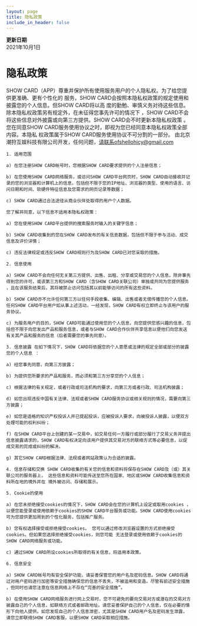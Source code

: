 ```yaml
---
layout: page
title: 隐私政策
include_in_header: false
---
```


**更新日期**  
2021年10月1日

# 隐私政策
SHOW CARD（APP）尊重并保护所有使用服务用户的个人隐私权。为了给您提供更准确、更有个性化的 服务，SHOW CARD会按照本隐私权政策的规定使用和披露您的个人信息。但SHOW CARD将以高 度的勤勉、审慎义务对待这些信息。除本隐私权政策另有规定外，在未征得您事先许可的情况下 ，SHOW CARD不会将这些信息对外披露或向第三方提供。SHOW CARD会不时更新本隐私权政策 。 您在同意SHOW CARD服务使用协议之时，即视为您已经同意本隐私权政策全部内容。本隐私 权政策属于SHOW CARD服务使用协议不可分割的一部分。
	由北京潮狩互娱科技有限公司开发，任何问题，请联系ofshellohicy@gmail.com

	1. 适用范围

	a) 在您注册SHOW CARD帐号时，您根据SHOW CARD要求提供的个人注册信息；

	b) 在您使用SHOW CARD网络服务，或访问SHOW CARD平台网页时，SHOW CARD自动接收并记 录的您的浏览器和计算机上的信息，包括但不限于您的IP地址、浏览器的类型、使用的语言、访 问日期和时间、软硬件特征信息及您需求的网页记录等数据；

	c) SHOW CARD通过合法途径从商业伙伴处取得的用户个人数据。

	您了解并同意，以下信息不适用本隐私权政策：

	a) 您在使用SHOW CARD平台提供的搜索服务时输入的关键字信息；

	b) SHOW CARD收集到的您在SHOW CARD发布的有关信息数据，包括但不限于参与活动、成交 信息及评价详情；

	c) 违反法律规定或违反SHOW CARD规则行为及SHOW CARD已对您采取的措施。

	2. 信息使用

	a) SHOW CARD不会向任何无关第三方提供、出售、出租、分享或交易您的个人信息，除非事先 得到您的许可，或该第三方和SHOW CARD（含SHOW CARD关联公司）单独或共同为您提供服务 ，且在该服务结束后，其将被禁止访问包括其以前能够访问的所有这些资料。

	b) SHOW CARD亦不允许任何第三方以任何手段收集、编辑、出售或者无偿传播您的个人信息。 任何SHOW CARD平台用户如从事上述活动，一经发现，SHOW CARD有权立即终止与该用户的服 务协议。

	c) 为服务用户的目的，SHOW CARD可能通过使用您的个人信息，向您提供您感兴趣的信息，包 括但不限于向您发出产品和服务信息，或者与SHOW CARD合作伙伴共享信息以便他们向您发送 有关其产品和服务的信息（后者需要您的事先同意）。

	3. 信息披露 在如下情况下，SHOW CARD将依据您的个人意愿或法律的规定全部或部分的披露您的个人信息 ：

	a) 经您事先同意，向第三方披露；

	b) 为提供您所要求的产品和服务，而必须和第三方分享您的个人信息；

	c) 根据法律的有关规定，或者行政或司法机构的要求，向第三方或者行政、司法机构披露；

	d) 如您出现违反中国有关法律、法规或者SHOW CARD服务协议或相关规则的情况，需要向第三 方披露；

	e) 如您是适格的知识产权投诉人并已提起投诉，应被投诉人要求，向被投诉人披露，以便双方 处理可能的权利纠纷；

	f) 在SHOW CARD平台上创建的某一交易中，如交易任何一方履行或部分履行了交易义务并提出 信息披露请求的，SHOW CARD有权决定向该用户提供其交易对方的联络方式等必要信息，以促 成交易的完成或纠纷的解决。

	g) 其它SHOW CARD根据法律、法规或者网站政策认为合适的披露。

	4. 信息存储和交换 SHOW CARD收集的有关您的信息和资料将保存在SHOW CARD及（或）其关联公司的服务器上， 这些信息和资料可能传送至您所在国家、地区或SHOW CARD收集信息和资料所在地的境外并在 境外被访问、存储和展示。

	5. Cookie的使用

	a) 在您未拒绝接受cookies的情况下，SHOW CARD会在您的计算机上设定或取用cookies ，以便您能登录或使用依赖于cookies的SHOW CARD平台服务或功能。SHOW CARD使用cookies 可为您提供更加周到的个性化服务，包括推广服务。

	b) 您有权选择接受或拒绝接受cookies。 您可以通过修改浏览器设置的方式拒绝接受cookies。但如果您选择拒绝接受cookies，则您可能 无法登录或使用依赖于cookies的SHOW CARD网络服务或功能。

	c) 通过SHOW CARD所设cookies所取得的有关信息，将适用本政策。

	6. 信息安全

	a) SHOW CARD帐号均有安全保护功能，请妥善保管您的用户名及密码信息。SHOW CARD将通 过对用户密码进行加密等安全措施确保您的信息不丢失，不被滥用和变造。尽管有前述安全措施 ，但同时也请您注意在信息网络上不存在“完善的安全措施”。

	b) 在使用SHOW CARD网络服务进行网上交易时，您不可避免的要向交易对方或潜在的交易对方 披露自己的个人信息，如联络方式或者邮政地址。请您妥善保护自己的个人信息，仅在必要的情 形下向他人提供。如您发现自己的个人信息泄密，尤其是SHOW CARD用户名及密码发生泄露， 请您立即联络SHOW CARD客服，以便SHOW CARD采取相应措施。